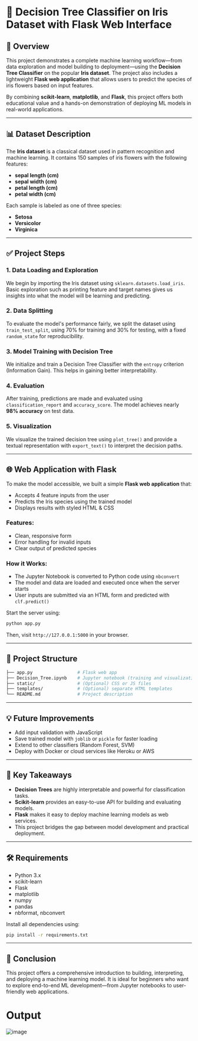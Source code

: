 # 🌸 Decision Tree Classifier on Iris Dataset with Flask Web Interface

## 📘 Overview

This project demonstrates a complete machine learning workflow—from data exploration and model building to deployment—using the **Decision Tree Classifier** on the popular **Iris dataset**. The project also includes a lightweight **Flask web application** that allows users to predict the species of iris flowers based on input features.

By combining **scikit-learn**, **matplotlib**, and **Flask**, this project offers both educational value and a hands-on demonstration of deploying ML models in real-world applications.

---

## 📊 Dataset Description

The **Iris dataset** is a classical dataset used in pattern recognition and machine learning. It contains 150 samples of iris flowers with the following features:

* **sepal length (cm)**
* **sepal width (cm)**
* **petal length (cm)**
* **petal width (cm)**

Each sample is labeled as one of three species:

* **Setosa**
* **Versicolor**
* **Virginica**

---

## ✅ Project Steps

### 1. **Data Loading and Exploration**

We begin by importing the Iris dataset using `sklearn.datasets.load_iris`. Basic exploration such as printing feature and target names gives us insights into what the model will be learning and predicting.

### 2. **Data Splitting**

To evaluate the model's performance fairly, we split the dataset using `train_test_split`, using 70% for training and 30% for testing, with a fixed `random_state` for reproducibility.

### 3. **Model Training with Decision Tree**

We initialize and train a Decision Tree Classifier with the `entropy` criterion (Information Gain). This helps in gaining better interpretability.

### 4. **Evaluation**

After training, predictions are made and evaluated using `classification_report` and `accuracy_score`. The model achieves nearly **98% accuracy** on test data.

### 5. **Visualization**

We visualize the trained decision tree using `plot_tree()` and provide a textual representation with `export_text()` to interpret the decision paths.

---

## 🌐 Web Application with Flask

To make the model accessible, we built a simple **Flask web application** that:

* Accepts 4 feature inputs from the user
* Predicts the Iris species using the trained model
* Displays results with styled HTML & CSS

### Features:

* Clean, responsive form
* Error handling for invalid inputs
* Clear output of predicted species

### How it Works:

* The Jupyter Notebook is converted to Python code using `nbconvert`
* The model and data are loaded and executed once when the server starts
* User inputs are submitted via an HTML form and predicted with `clf.predict()`

Start the server using:

```bash
python app.py
```

Then, visit `http://127.0.0.1:5000` in your browser.

---

## 📁 Project Structure

```bash
├── app.py                 # Flask web app
├── Decision_Tree.ipynb    # Jupyter notebook (training and visualization)
├── static/                # (Optional) CSS or JS files
├── templates/             # (Optional) separate HTML templates
└── README.md              # Project description
```

---

## 💡 Future Improvements

* Add input validation with JavaScript
* Save trained model with `joblib` or `pickle` for faster loading
* Extend to other classifiers (Random Forest, SVM)
* Deploy with Docker or cloud services like Heroku or AWS

---

## 🧠 Key Takeaways

* **Decision Trees** are highly interpretable and powerful for classification tasks.
* **Scikit-learn** provides an easy-to-use API for building and evaluating models.
* **Flask** makes it easy to deploy machine learning models as web services.
* This project bridges the gap between model development and practical deployment.

---

## 🛠 Requirements

* Python 3.x
* scikit-learn
* Flask
* matplotlib
* numpy
* pandas
* nbformat, nbconvert

Install all dependencies using:

```bash
pip install -r requirements.txt
```

---

## 🚀 Conclusion

This project offers a comprehensive introduction to building, interpreting, and deploying a machine learning model. It is ideal for beginners who want to explore end-to-end ML development—from Jupyter notebooks to user-friendly web applications.

# Output
![image](https://github.com/user-attachments/assets/5465e0c9-1df9-489a-af5d-628ed670bd50)
